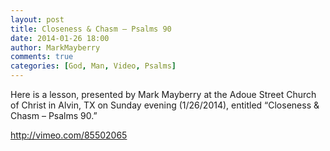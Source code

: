 ```yaml
---
layout: post
title: Closeness & Chasm – Psalms 90
date: 2014-01-26 18:00
author: MarkMayberry
comments: true
categories: [God, Man, Video, Psalms]
---
```

Here is a lesson, presented by Mark Mayberry at the Adoue Street Church of Christ in Alvin, TX on Sunday evening (1/26/2014), entitled “Closeness & Chasm – Psalms 90.” 

http://vimeo.com/85502065
